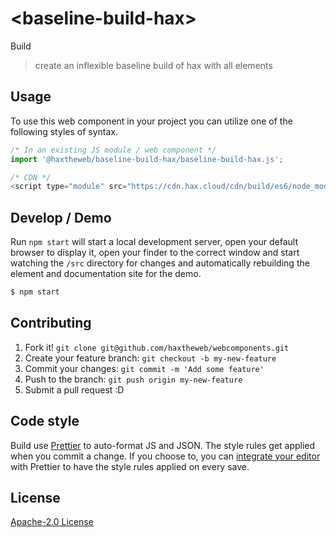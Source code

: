 # &lt;baseline-build-hax&gt;

Build
> create an inflexible baseline build of hax with all elements

## Usage
To use this web component in your project you can utilize one of the following styles of syntax.

```js
/* In an existing JS module / web component */
import '@haxtheweb/baseline-build-hax/baseline-build-hax.js';

/* CDN */
<script type="module" src="https://cdn.hax.cloud/cdn/build/es6/node_modules/@haxtheweb/baseline-build-hax/baseline-build-hax.js"></script>
```

## Develop / Demo
Run `npm start` will start a local development server, open your default browser to display it, open your finder to the correct window and start watching the `/src` directory for changes and automatically rebuilding the element and documentation site for the demo.
```bash
$ npm start
```


## Contributing

1. Fork it! `git clone git@github.com/haxtheweb/webcomponents.git`
2. Create your feature branch: `git checkout -b my-new-feature`
3. Commit your changes: `git commit -m 'Add some feature'`
4. Push to the branch: `git push origin my-new-feature`
5. Submit a pull request :D

## Code style

Build  use [Prettier][prettier] to auto-format JS and JSON.  The style rules get applied when you commit a change.  If you choose to, you can [integrate your editor][prettier-ed] with Prettier to have the style rules applied on every save.

[prettier]: https://github.com/prettier/prettier/
[prettier-ed]: https://github.com/prettier/prettier/#editor-integration
[polyserve]: https://github.com/Polymer/polyserve
[web-component-tester]: https://github.com/Polymer/web-component-tester

## License
[Apache-2.0 License](http://opensource.org/licenses/Apache-2.0)